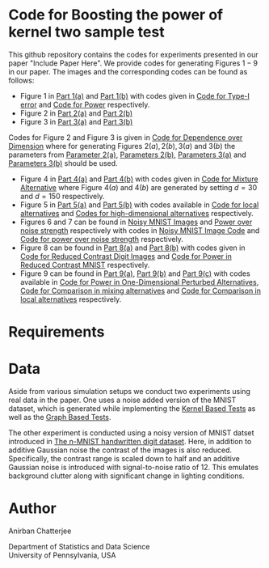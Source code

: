 # Code for Boosting the power of kernel two sample test

This github repository contains the codes for experiments presented in our paper "Include Paper Here". We provide codes for generating Figures $1-9$ in our paper. The images and the corresponding codes can be found as follows:

* Figure $1$ in [Part 1(a)](https://github.com/anirbanc96/MMMD-boost-kernel-two-sample/blob/main/Over%20sample%20size%20-%20dim2/TYPE-I%20ERROR/Results/GaussianScaleTypeISampleSize.pdf) and [Part 1(b)](https://github.com/anirbanc96/MMMD-boost-kernel-two-sample/blob/main/Over%20sample%20size%20-%20dim2/POWER/Results/GaussianScalePowerSampleSize.pdf) with codes given in [Code for Type-I error](https://github.com/anirbanc96/MMMD-boost-kernel-two-sample/tree/main/Over%20sample%20size%20-%20dim2/TYPE-I%20ERROR/Code) and [Code for Power](https://github.com/anirbanc96/MMMD-boost-kernel-two-sample/tree/main/Over%20sample%20size%20-%20dim2/POWER/Code) respectively.
* Figure $2$ in [Part 2(a)](https://github.com/anirbanc96/MMMD-boost-kernel-two-sample/blob/main/Power%20over%20Dimensions/Results/LocationScaleNormal/LocationScaleNormal.pdf) and [Part 2(b)](https://github.com/anirbanc96/MMMD-boost-kernel-two-sample/blob/main/Power%20over%20Dimensions/Results/Scalet10/Scalet10.pdf)
* Figure $3$ in [Part 3(a)](https://github.com/anirbanc96/MMMD-boost-kernel-two-sample/blob/main/Power%20over%20Dimensions/Results/ScaleNormalt10/ScaleNormalt10.pdf) and [Part 3(b)](https://github.com/anirbanc96/MMMD-boost-kernel-two-sample/blob/main/Power%20over%20Dimensions/Results/LaplaceNormal/LaplaceNormal.pdf)

Codes for Figure $2$ and Figure $3$ is given in [Code for Dependence over Dimension](https://github.com/anirbanc96/MMMD-boost-kernel-two-sample/tree/main/Power%20over%20Dimensions/Code) where for generating Figures $2(a), 2(b), 3(a)$ and $3(b)$ the parameters from [Parameter 2(a)](https://github.com/anirbanc96/MMMD-boost-kernel-two-sample/blob/main/Power%20over%20Dimensions/Results/LocationScaleNormal/SimDetails.txt), [Parameters 2(b)](https://github.com/anirbanc96/MMMD-boost-kernel-two-sample/blob/main/Power%20over%20Dimensions/Results/Scalet10/SimDetails.txt), [Parameters 3(a)](https://github.com/anirbanc96/MMMD-boost-kernel-two-sample/blob/main/Power%20over%20Dimensions/Results/ScaleNormalt10/SimDetails.txt) and [Parameters 3(b)](https://github.com/anirbanc96/MMMD-boost-kernel-two-sample/blob/main/Power%20over%20Dimensions/Results/LaplaceNormal/SimDetails.txt) should be used.

* Figure $4$ in [Part 4(a)](https://github.com/anirbanc96/MMMD-boost-kernel-two-sample/blob/main/Mixture%20Alternatives/d%20%3D%2030/ScaleNormaltMixing30.pdf) and [Part 4(b)](https://github.com/anirbanc96/MMMD-boost-kernel-two-sample/blob/main/Mixture%20Alternatives/d%20%3D%20150/ScaleNormaltMixing150.pdf) with codes given in [Code for Mixture Alternative](https://github.com/anirbanc96/MMMD-boost-kernel-two-sample/tree/main/Mixture%20Alternatives/Code) where Figure $4(a)$ and $4(b)$ are generated by setting $d=30$ and $d=150$ respectively.
* Figure $5$ in [Part 5(a)](https://github.com/anirbanc96/MMMD-boost-kernel-two-sample/blob/main/Local%20Alternatives/Results/ScaleLocalNormal.pdf) and [Part 5(b)](https://github.com/anirbanc96/MMMD-boost-kernel-two-sample/blob/main/High%20Dimensional%20Alternatives/Results/ScaleNormalDimension.pdf) with codes available in [Code for local alternatives](https://github.com/anirbanc96/MMMD-boost-kernel-two-sample/tree/main/Local%20Alternatives/Code) and [Codes for high-dimensional alternatives](https://github.com/anirbanc96/MMMD-boost-kernel-two-sample/tree/main/High%20Dimensional%20Alternatives/Code) respectively.
* Figures $6$ and $7$ can be found in [Noisy MNIST Images](https://github.com/anirbanc96/MMMD-boost-kernel-two-sample/tree/main/MNIST-Additive%20Noise/Results/ErrorAdded%20Images) and [Power over noise strength](https://github.com/anirbanc96/MMMD-boost-kernel-two-sample/blob/main/MNIST-Additive%20Noise/Results/MNISTNormalData.pdf) respectively with codes in [Noisy MNIST Image Code](https://github.com/anirbanc96/MMMD-boost-kernel-two-sample/blob/main/MNIST-Additive%20Noise/Code/SetImage.R) and [Code for power over noise strength](https://github.com/anirbanc96/MMMD-boost-kernel-two-sample/tree/main/MNIST-Additive%20Noise/Code) respectively.
* Figure $8$ can be found in [Part 8(a)](https://github.com/anirbanc96/MMMD-boost-kernel-two-sample/tree/main/MNIST-Reduced%20Contrast%20and%20AWGN/Results/Set%20Digit%20Images) and [Part 8(b)](https://github.com/anirbanc96/MMMD-boost-kernel-two-sample/blob/main/MNIST-Reduced%20Contrast%20and%20AWGN/Results/MNISTContrastData.pdf) with codes given in [Code for Reduced Contrast Digit Images](https://github.com/anirbanc96/MMMD-boost-kernel-two-sample/blob/main/MNIST-Reduced%20Contrast%20and%20AWGN/Code/MNISTSetImages.R) and [Code for Power in Reduced Contrast MNIST](https://github.com/anirbanc96/MMMD-boost-kernel-two-sample/tree/main/MNIST-Reduced%20Contrast%20and%20AWGN/Code) respectively.
* Figure $9$ can be found in [Part 9(a)](https://github.com/anirbanc96/MMMD-boost-kernel-two-sample/blob/main/MMDAggComparison/one-dim%20perturbed%20uniform/Results/MMDAggCompareDim1.pdf), [Part 9(b)](https://github.com/anirbanc96/MMMD-boost-kernel-two-sample/blob/main/MMDAggComparison/mixing%20probability/ScaleNormaltMixing30.pdf) and [Part 9(c)](https://github.com/anirbanc96/MMMD-boost-kernel-two-sample/blob/main/MMDAggComparison/localpower/NormalLocalPower.pdf) with codes available in [Code for Power in One-Dimensional Perturbed Alternatives](https://github.com/anirbanc96/MMMD-boost-kernel-two-sample/tree/main/MMDAggComparison/one-dim%20perturbed%20uniform/MMDAgg%20Test), [Code for Comparison in mixing alternatives](https://github.com/anirbanc96/MMMD-boost-kernel-two-sample/blob/main/MMDAggComparison/mixing%20probability/Body.R) and [Code for Comparison in local alternatives](https://github.com/anirbanc96/MMMD-boost-kernel-two-sample/blob/main/MMDAggComparison/localpower/Body.R) respectively.

# Requirements

# Data
Aside from various simulation setups we conduct two experiments using real data in the paper. One uses a noise added version of the MNIST dataset, which is generated while implementing the [Kernel Based Tests](https://github.com/anirbanc96/MMMD-boost-kernel-two-sample/tree/main/MNIST-Additive%20Noise/Code/Kernel%20Based%20Tests) as well as the [Graph Based Tests](https://github.com/anirbanc96/MMMD-boost-kernel-two-sample/tree/main/MNIST-Additive%20Noise/Code/Graph%20Based%20Tests).

The other experiment is conducted using a noisy version of MNIST datset introduced in [The n-MNIST handwritten digit dataset](https://csc.lsu.edu/~saikat/n-mnist/). Here, in addition to additive Gaussian noise the contrast of the images is also reduced. Specifically, the contrast range is scaled down to half and an additive Gaussian noise is introduced
with signal-to-noise ratio of 12. This emulates background clutter along with significant change in lighting conditions.
# Author

Anirban Chatterjee

Department of Statistics and Data Science\
University of Pennsylvania, USA
